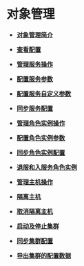 # 对象管理<a name="mrs_01_0242"></a>

-   **[对象管理简介](对象管理简介-5.md)**  

-   **[查看配置](查看配置-6.md)**  

-   **[管理服务操作](管理服务操作-7.md)**  

-   **[配置服务参数](配置服务参数-8.md)**  

-   **[配置服务自定义参数](配置服务自定义参数-9.md)**  

-   **[同步服务配置](同步服务配置-10.md)**  

-   **[管理角色实例操作](管理角色实例操作-11.md)**  

-   **[配置角色实例参数](配置角色实例参数-12.md)**  

-   **[同步角色实例配置](同步角色实例配置-13.md)**  

-   **[退服和入服务角色实例](退服和入服务角色实例.md)**  

-   **[管理主机操作](管理主机操作.md)**  

-   **[隔离主机](隔离主机-14.md)**  

-   **[取消隔离主机](取消隔离主机-15.md)**  

-   **[启动及停止集群](启动及停止集群-16.md)**  

-   **[同步集群配置](同步集群配置-17.md)**  

-   **[导出集群的配置数据](导出集群的配置数据-18.md)**  


